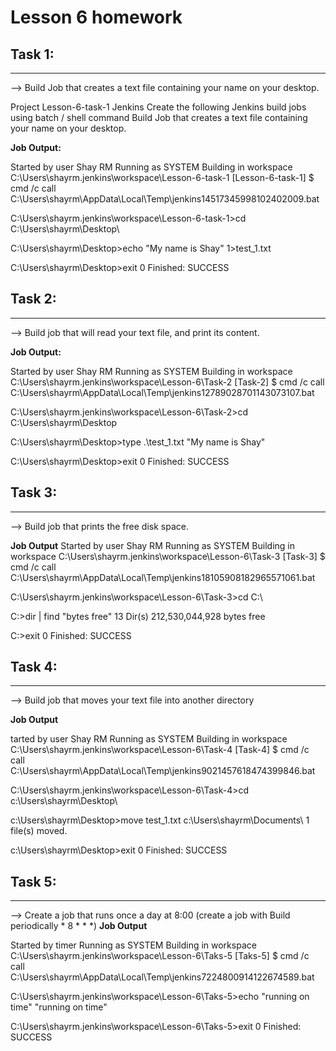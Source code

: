 
# Lesson 6 homework


## Task 1:
-----------------------------------
--> Build Job that creates a text file containing your name on your
desktop.

Project Lesson-6-task-1
Jenkins
Create the following Jenkins build jobs using batch / shell command
Build Job that creates a text file containing your name on your
desktop.

**Job Output:**

Started by user Shay RM
Running as SYSTEM
Building in workspace C:\Users\shayrm\.jenkins\workspace\Lesson-6-task-1
[Lesson-6-task-1] $ cmd /c call C:\Users\shayrm\AppData\Local\Temp\jenkins14517345998102402009.bat

C:\Users\shayrm\.jenkins\workspace\Lesson-6-task-1>cd C:\Users\shayrm\Desktop\ 

C:\Users\shayrm\Desktop>echo "My name is Shay"  1>test_1.txt 

C:\Users\shayrm\Desktop>exit 0 
Finished: SUCCESS


## Task 2:
-----------------------------------
--> Build job that will read your text file, and print its content.

**Job Output:**

Started by user Shay RM
Running as SYSTEM
Building in workspace C:\Users\shayrm\.jenkins\workspace\Lesson-6\Task-2
[Task-2] $ cmd /c call C:\Users\shayrm\AppData\Local\Temp\jenkins12789028701143073107.bat

C:\Users\shayrm\.jenkins\workspace\Lesson-6\Task-2>cd C:\Users\shayrm\Desktop 

C:\Users\shayrm\Desktop>type .\test_1.txt 
"My name is Shay" 

C:\Users\shayrm\Desktop>exit 0 
Finished: SUCCESS
## Task 3:
-----------------------------------
--> Build job that prints the free disk space.

**Job Output**
Started by user Shay RM
Running as SYSTEM
Building in workspace C:\Users\shayrm\.jenkins\workspace\Lesson-6\Task-3
[Task-3] $ cmd /c call C:\Users\shayrm\AppData\Local\Temp\jenkins18105908182965571061.bat

C:\Users\shayrm\.jenkins\workspace\Lesson-6\Task-3>cd C:\ 

C:\>dir | find "bytes free" 
              13 Dir(s)  212,530,044,928 bytes free

C:\>exit 0 
Finished: SUCCESS

## Task 4:
-----------------------------------

--> Build job that moves your text file into another directory

**Job Output**

tarted by user Shay RM
Running as SYSTEM
Building in workspace C:\Users\shayrm\.jenkins\workspace\Lesson-6\Task-4
[Task-4] $ cmd /c call C:\Users\shayrm\AppData\Local\Temp\jenkins9021457618474399846.bat

C:\Users\shayrm\.jenkins\workspace\Lesson-6\Task-4>cd c:\Users\shayrm\Desktop\ 

c:\Users\shayrm\Desktop>move test_1.txt c:\Users\shayrm\Documents\ 
        1 file(s) moved.

c:\Users\shayrm\Desktop>exit 0 
Finished: SUCCESS


## Task 5:
-----------------------------------

--> Create a job that runs once a day at 8:00
(create a job with Build periodically * 8 * * *)
**Job Output**

Started by timer
Running as SYSTEM
Building in workspace C:\Users\shayrm\.jenkins\workspace\Lesson-6\Taks-5
[Taks-5] $ cmd /c call C:\Users\shayrm\AppData\Local\Temp\jenkins7224800914122674589.bat

C:\Users\shayrm\.jenkins\workspace\Lesson-6\Taks-5>echo "running on time" 
"running on time"

C:\Users\shayrm\.jenkins\workspace\Lesson-6\Taks-5>exit 0 
Finished: SUCCESS